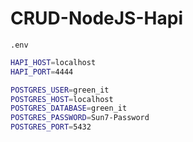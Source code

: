 # CRUD-NodeJS-Hapi

`.env`

```bash
HAPI_HOST=localhost
HAPI_PORT=4444

POSTGRES_USER=green_it
POSTGRES_HOST=localhost
POSTGRES_DATABASE=green_it
POSTGRES_PASSWORD=Sun7-Password
POSTGRES_PORT=5432
```
